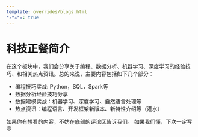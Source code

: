 ```yaml
---
template: overrides/blogs.html
ᴴₒᴴₒᴴₒ: true
---
```


# 科技正餐简介

在这个板块中，我们会分享关于编程、数据分析、机器学习、深度学习的经验技巧、和相关热点资讯。总的来说，主要内容包括如下几个部分：

- 编程技巧实战: Python，SQL，Spark等
- 数据分析经验技巧分享
- 数据建模实战：机器学习、深度学习、自然语言处理等
- 热点资讯：编程语言、开发框架新版本、新特性介绍等（~~灌水~~）

如果你有想看的内容，不妨在底部的评论区告诉我们。 如果我们懂，下次一定写 :smile: 
